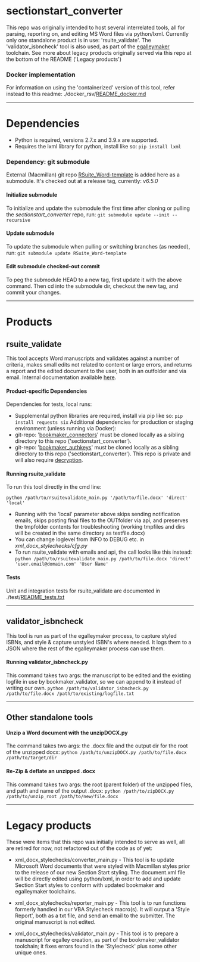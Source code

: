# sectionstart_converter
This repo was originally intended to host several interrelated tools, all for parsing, reporting on, and editing MS Word files via python/lxml.
Currently only one standalone product is in use: 'rsuite_validate'.
The 'validator_isbncheck' tool is also used, as part of the [egalleymaker](https://confluence.macmillan.com/display/EB/Egalleys) toolchain.
See more about legacy products originally served via this repo at the bottom of the README ('Legacy products')

### Docker implementation
For information on using the 'containerized' version of this tool, refer instead to this readme: ./docker_rsv/[README_docker.md](https://github.com/macmillanpublishers/sectionstart_converter/blob/master/docker_rsv/README_docker.md)
___
# Dependencies
* Python is required, versions 2.7.x and 3.9.x are supported.
* Requires the lxml library for python, install like so: `pip install lxml`
### Dependency: git submodule
External (Macmillan) git repo [RSuite_Word-template](https://github.com/macmillanpublishers/RSuite_Word-template) is added here as a submodule. It's checked out at a release tag, currently: _*v6.5.0*_
#### Initialize submodule
To initialize and update the submodule the first time after cloning or pulling the _sectionstart_converter_ repo, run:
`git submodule update --init --recursive`
#### Update submodule
To update the submodule when pulling or switching branches (as needed), run: `git submodule update RSuite_Word-template`
#### Edit submodule checked-out commit
To peg the submodule HEAD to a new tag, first update it with the above command. Then cd into the submodule dir, checkout the new tag, and commit your changes.
___
# Products
## rsuite_validate
This tool accepts Word manuscripts and validates against a number of criteria, makes small edits not related to content or large errors, and returns a report and the edited document to the user, both in an outfolder and via email.
Internal documentation available [here](https://confluence.macmillan.com/display/RSUITE/RSuite+Validation).
#### Product-specific Dependencies
Dependencies for tests, local runs:
* Supplemental python libraries are required, install via pip like so: `pip install requests six`
Additional dependencies for production or staging environment (unless running via Docker):
* git-repo: '[bookmaker_connectors](https://github.com/macmillanpublishers/bookmaker_connectors)' must be cloned locally as a sibling directory to this repo ('sectionstart_converter').
* git-repo: '[bookmaker_authkeys](https://github.com/macmillanpublishers/bookmaker_authkeys)' must be cloned locally as a sibling directory to this repo ('sectionstart_converter'). This repo is private and will also require [decryption](https://confluence.macmillan.com/display/PWG/Using+git-crypt+to+encrypt+files+on+github).

#### Running rsuite_validate
To run this tool directly in the cmd line:

`python /path/to/rsuitevalidate_main.py '/path/to/file.docx' 'direct' 'local'`
* Running with the 'local' parameter above skips sending notification emails, skips posting final files to the OUTfolder via api, and preserves the tmpfolder contents for troubleshooting (working tmpfiles and dirs will be created in the same directory as testfile.docx)
* You can change loglevel from INFO to DEBUG etc. in _xml_docx_stylechecks/cfg.py_
* To run rsuite_validate with emails and api, the call looks like this instead:
`python /path/to/rsuitevalidate_main.py /path/to/file.docx 'direct' 'user.email@domain.com' 'User Name'`

#### Tests
Unit and integration tests for rsuite_validate are documented in ./test/[README_tests.txt](https://github.com/macmillanpublishers/sectionstart_converter/blob/master/test/README_tests.txt)
___
## validator_isbncheck
This tool is run as part of the egalleymaker process, to capture styled ISBNs, and style & capture unstyled ISBN's where needed. It logs them to a JSON where the rest of the egalleymaker process can use them.

#### Running validator_isbncheck.py
This command takes two args: the manuscript to be edited and the existing logfile in use by bookmaker_validator, so we can append to it instead of writing our own.
`python /path/to/validator_isbncheck.py /path/to/file.docx /path/to/existing/logfile.txt`
___
## Other standalone tools
#### Unzip a Word document with the unzipDOCX.py
The command takes two args: the .docx file and the output dir for the root of the unzipped docx:
`python /path/to/unzipDOCX.py /path/to/file.docx /path/to/target/dir`
#### Re-Zip & deflate an unzipped .docx
This command takes two args: the root (parent folder) of the unzipped files, and path and name of the output .docx:
`python /path/to/zipDOCX.py /path/to/unzip_root /path/to/new/file.docx`
___

# Legacy products
These were items that this repo was initially intended to serve as well, all are retired for now, not refactored out of the code as of yet:

* xml_docx_stylechecks/converter_main.py -
This tool is to update Microsoft Word documents that were styled with Macmillan styles prior to the release of our new Section Start styling.
The document.xml file will be directly edited using python/lxml, in order to add and update Section Start styles to conform with updated bookmaker and egalleymaker toolchains.

* xml_docx_stylechecks/reporter_main.py -
This tool is to run functions formerly handled in our VBA Stylecheck macro(s). It will output a 'Style Report', both as a txt file, and send an email to the submitter. The original manuscript is not edited.

* xml_docx_stylechecks/validator_main.py -
This tool is to prepare a manuscript for egalley creation, as part of the bookmaker_validator toolchain; it fixes errors found in the 'Stylecheck' plus some other unique ones.
